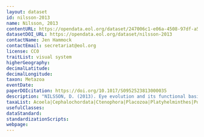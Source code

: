 ```yaml
---
layout: dataset
id: nilsson-2013
name: Nilsson, 2013
contentURL: https://opendata.eol.org/dataset/247006c1-e06a-4508-97df-a56a186e9888/resource/e43e5fb3-ea67-4406-bd93-5b9e7f51d04a/download/nilsson2013.zip
datasetDOI_URL: https://opendata.eol.org/dataset/nilsson-2013
contactName: Jen Hammock
contactEmail: secretariat@eol.org
license: CC0
traitList: visual system
higherGeography:
decimalLatitude:
decimalLongitude:
taxon: Metazoa
eventDate:
paperDOIcitation: https://doi.org/10.1017/S0952523813000035
description: "NILSSON, D. (2013). Eye evolution and its functional basis. Visual Neuroscience, 30(1-2), 5-20. doi:10.1017/S0952523813000035	https://doi.org/10.1017/S0952523813000035"
taxaList: Acoela|Cephalochordata|Ctenophora|Placozoa|Platyhelminthes|Porifera|Urochordata
usefulClasses:
dataStandard:
standardizationScripts:
webpage:
---
```


